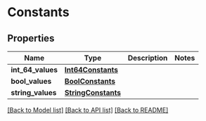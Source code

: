 # Constants

## Properties
Name | Type | Description | Notes
------------ | ------------- | ------------- | -------------
**int_64_values** | [**Int64Constants**](Int64Constants.md) |  | 
**bool_values** | [**BoolConstants**](BoolConstants.md) |  | 
**string_values** | [**StringConstants**](StringConstants.md) |  | 

[[Back to Model list]](../README.md#documentation-for-models) [[Back to API list]](../README.md#documentation-for-api-endpoints) [[Back to README]](../README.md)

